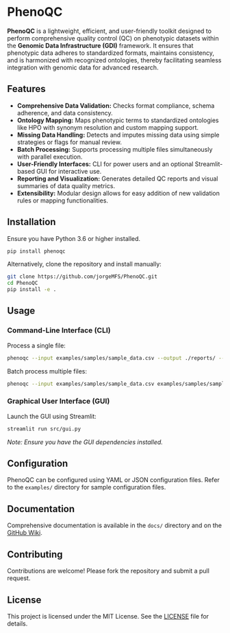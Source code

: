 # PhenoQC

**PhenoQC** is a lightweight, efficient, and user-friendly toolkit designed to perform comprehensive quality control (QC) on phenotypic datasets within the **Genomic Data Infrastructure (GDI)** framework. It ensures that phenotypic data adheres to standardized formats, maintains consistency, and is harmonized with recognized ontologies, thereby facilitating seamless integration with genomic data for advanced research.


## Features

- **Comprehensive Data Validation:** Checks format compliance, schema adherence, and data consistency.
- **Ontology Mapping:** Maps phenotypic terms to standardized ontologies like HPO with synonym resolution and custom mapping support.
- **Missing Data Handling:** Detects and imputes missing data using simple strategies or flags for manual review.
- **Batch Processing:** Supports processing multiple files simultaneously with parallel execution.
- **User-Friendly Interfaces:** CLI for power users and an optional Streamlit-based GUI for interactive use.
- **Reporting and Visualization:** Generates detailed QC reports and visual summaries of data quality metrics.
- **Extensibility:** Modular design allows for easy addition of new validation rules or mapping functionalities.


## Installation

Ensure you have Python 3.6 or higher installed.

```bash
pip install phenoqc
```

Alternatively, clone the repository and install manually:

```bash
git clone https://github.com/jorgeMFS/PhenoQC.git
cd PhenoQC
pip install -e .
```

## Usage

### Command-Line Interface (CLI)

Process a single file:

```bash
phenoqc --input examples/samples/sample_data.csv --output ./reports/ --schema examples/schemas/pheno_schema.json --mapping examples/mapping/sample_mapping.json --impute mean --unique_identifiers SampleID
```

Batch process multiple files:

```bash
phenoqc --input examples/samples/sample_data.csv examples/samples/sample_data.json examples/samples/sample_data.tsv --output ./reports/ --schema examples/schemas/pheno_schema.json --mapping examples/mapping/sample_mapping.json --impute median --unique_identifiers SampleID
```

### Graphical User Interface (GUI)

Launch the GUI using Streamlit:

```bash
streamlit run src/gui.py
```

*Note: Ensure you have the GUI dependencies installed.*

## Configuration

PhenoQC can be configured using YAML or JSON configuration files. Refer to the `examples/` directory for sample configuration files.


## Documentation

Comprehensive documentation is available in the `docs/` directory and on the [GitHub Wiki](https://github.com/jorgeMFS/PhenoQC/wiki).

## Contributing

Contributions are welcome! Please fork the repository and submit a pull request.

## License

This project is licensed under the MIT License. See the [LICENSE](LICENSE) file for details.


